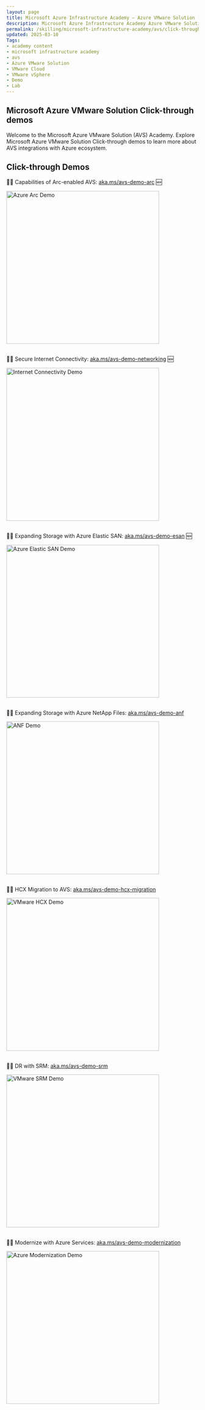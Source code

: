```yaml
---
layout: page
title: Microsoft Azure Infrastructure Academy — Azure VMware Solution (AVS) - Click-through Demos
description: Microsoft Azure Infrastructure Academy Azure VMware Solution (AVS) - Click-through demos
permalink: /skilling/microsoft-infrastructure-academy/avs/click-through-demos
updated: 2025-03-10
Tags:
- academy content
- microsoft infrastructure academy
- avs
- Azure VMware Solution
- VMware Cloud
- VMware vSphere
- Demo
- Lab
---
```


## Microsoft Azure VMware Solution Click-through demos
Welcome to the Microsoft Azure VMware Solution (AVS) Academy. Explore Microsoft Azure VMware Solution Click-through demos to learn more about AVS integrations with Azure ecosystem.

## Click-through Demos

👩‍💻 Capabilities of Arc-enabled AVS: [aka.ms/avs-demo-arc](https://aka.ms/avs-demo-arc) 🆕

<img src="({{ site.baseurl }}/assets/AVS/click-through-demo/avs-demo-arc.png" alt="Azure Arc Demo" width="400">
<div>&nbsp;</div>

👩‍💻 Secure Internet Connectivity: [aka.ms/avs-demo-networking](https://aka.ms/avs-demo-networking) 🆕

<img src="({{ site.baseurl }}/assets/AVS/click-through-demo/avs-demo-internet-connectivity.png" alt="Internet Connectivity Demo" width="400">
<div>&nbsp;</div>

👩‍💻 Expanding Storage with Azure Elastic SAN: [aka.ms/avs-demo-esan](https://aka.ms/avs-demo-esan) 🆕

<img src="({{ site.baseurl }}/assets/AVS/click-through-demo/avs-demo-elastic-san.png" alt="Azure Elastic SAN Demo" width="400">
<div>&nbsp;</div>

👩‍💻 Expanding Storage with Azure NetApp Files: [aka.ms/avs-demo-anf](https://aka.ms/avs-demo-anf)

<img src="({{ site.baseurl }}/assets/AVS/click-through-demo/avs-demo-anf.png" alt="ANF Demo" width="400">
<div>&nbsp;</div>

👩‍💻 HCX Migration to AVS: [aka.ms/avs-demo-hcx-migration](https://aka.ms/avs-demo-hcx-migration)

<img src="({{ site.baseurl }}/assets/AVS/click-through-demo/avs-hcx-demo.png" alt="VMware HCX Demo" width="400">
<div>&nbsp;</div>

👩‍💻 DR with SRM: [aka.ms/avs-demo-srm](https://aka.ms/avs-demo-srm)

<img src="({{ site.baseurl }}/assets/AVS/click-through-demo/avs-demo-srm.png" alt="VMware SRM Demo" width="400">
<div>&nbsp;</div>

👩‍💻 Modernize with Azure Services: [aka.ms/avs-demo-modernization](https://aka.ms/avs-demo-modernization)

<img src="({{ site.baseurl }}/assets/AVS/click-through-demo/avs-demo-modernization.png" alt="Azure Modernization Demo" width="400">
<div>&nbsp;</div>
